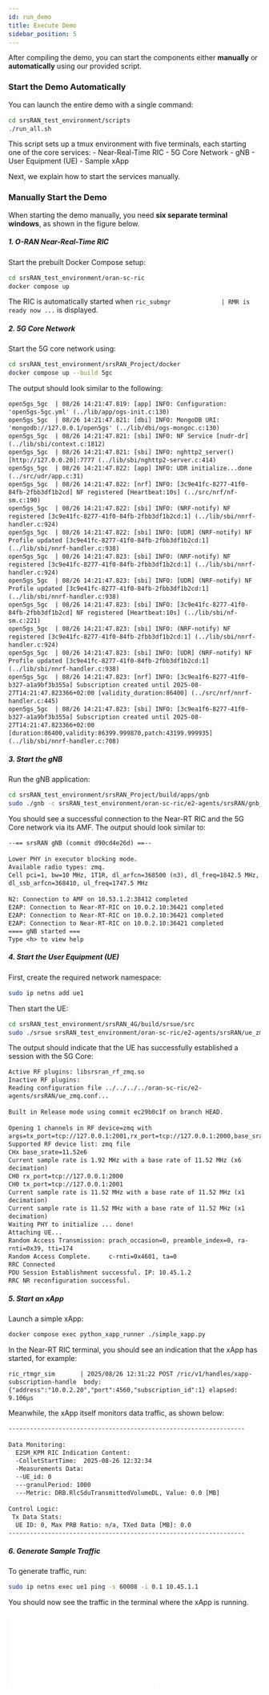 ```yaml
---
id: run_demo
title: Execute Demo
sidebar_position: 5
---
```


After compiling the demo, you can start the components either **manually** or **automatically** using our provided script.

### Start the Demo Automatically

You can launch the entire demo with a single command:

```bash
cd srsRAN_test_environment/scripts
./run_all.sh
```

This script sets up a tmux environment with five terminals, each starting one of the core services:
    - Near-Real-Time RIC
    - 5G Core Network
    - gNB
    - User Equipment (UE)
    - Sample xApp

Next, we explain how to start the services manually.

### Manually Start the Demo

When starting the demo manually, you need **six separate terminal windows**, as shown in the figure below.

##### 1. O-RAN Near-Real-Time RIC

Start the prebuilt Docker Compose setup:

```bash
cd srsRAN_test_environment/oran-sc-ric
docker compose up
```

The RIC is automatically started when `ric_submgr              | RMR is ready now ...` is displayed.



##### 2. 5G Core Network

Start the 5G core network using:

```bash
cd srsRAN_test_environment/srsRAN_Project/docker
docker compose up --build 5gc
```

The output should look similar to the following:

```
open5gs_5gc  | 08/26 14:21:47.819: [app] INFO: Configuration: 'open5gs-5gc.yml' (../lib/app/ogs-init.c:130)
open5gs_5gc  | 08/26 14:21:47.821: [dbi] INFO: MongoDB URI: 'mongodb://127.0.0.1/open5gs' (../lib/dbi/ogs-mongoc.c:130)
open5gs_5gc  | 08/26 14:21:47.821: [sbi] INFO: NF Service [nudr-dr] (../lib/sbi/context.c:1812)
open5gs_5gc  | 08/26 14:21:47.821: [sbi] INFO: nghttp2_server() [http://127.0.0.20]:7777 (../lib/sbi/nghttp2-server.c:414)
open5gs_5gc  | 08/26 14:21:47.822: [app] INFO: UDR initialize...done (../src/udr/app.c:31)
open5gs_5gc  | 08/26 14:21:47.822: [nrf] INFO: [3c9e41fc-8277-41f0-84fb-2fbb3df1b2cd] NF registered [Heartbeat:10s] (../src/nrf/nf-sm.c:190)
open5gs_5gc  | 08/26 14:21:47.822: [sbi] INFO: (NRF-notify) NF registered [3c9e41fc-8277-41f0-84fb-2fbb3df1b2cd:1] (../lib/sbi/nnrf-handler.c:924)
open5gs_5gc  | 08/26 14:21:47.822: [sbi] INFO: [UDR] (NRF-notify) NF Profile updated [3c9e41fc-8277-41f0-84fb-2fbb3df1b2cd:1] (../lib/sbi/nnrf-handler.c:938)
open5gs_5gc  | 08/26 14:21:47.823: [sbi] INFO: (NRF-notify) NF registered [3c9e41fc-8277-41f0-84fb-2fbb3df1b2cd:1] (../lib/sbi/nnrf-handler.c:924)
open5gs_5gc  | 08/26 14:21:47.823: [sbi] INFO: [UDR] (NRF-notify) NF Profile updated [3c9e41fc-8277-41f0-84fb-2fbb3df1b2cd:1] (../lib/sbi/nnrf-handler.c:938)
open5gs_5gc  | 08/26 14:21:47.823: [sbi] INFO: [3c9e41fc-8277-41f0-84fb-2fbb3df1b2cd] NF registered [Heartbeat:10s] (../lib/sbi/nf-sm.c:221)
open5gs_5gc  | 08/26 14:21:47.823: [sbi] INFO: (NRF-notify) NF registered [3c9e41fc-8277-41f0-84fb-2fbb3df1b2cd:1] (../lib/sbi/nnrf-handler.c:924)
open5gs_5gc  | 08/26 14:21:47.823: [sbi] INFO: [UDR] (NRF-notify) NF Profile updated [3c9e41fc-8277-41f0-84fb-2fbb3df1b2cd:1] (../lib/sbi/nnrf-handler.c:938)
open5gs_5gc  | 08/26 14:21:47.823: [nrf] INFO: [3c9ea1f6-8277-41f0-b327-a1a9bf3b355a] Subscription created until 2025-08-27T14:21:47.823366+02:00 [validity_duration:86400] (../src/nrf/nnrf-handler.c:445)
open5gs_5gc  | 08/26 14:21:47.823: [sbi] INFO: [3c9ea1f6-8277-41f0-b327-a1a9bf3b355a] Subscription created until 2025-08-27T14:21:47.823366+02:00 [duration:86400,validity:86399.999870,patch:43199.999935] (../lib/sbi/nnrf-handler.c:708)
```

##### 3. Start the gNB

Run the gNB application:

```bash
cd srsRAN_test_environment/srsRAN_Project/build/apps/gnb
sudo ./gnb -c srsRAN_test_environment/oran-sc-ric/e2-agents/srsRAN/gnb_zmq.yaml
```

You should see a successful connection to the Near-RT RIC and the 5G Core network via its AMF. The output should look similar to:


```
--== srsRAN gNB (commit d90cd4e26d) ==--

Lower PHY in executor blocking mode.
Available radio types: zmq.
Cell pci=1, bw=10 MHz, 1T1R, dl_arfcn=368500 (n3), dl_freq=1842.5 MHz, dl_ssb_arfcn=368410, ul_freq=1747.5 MHz

N2: Connection to AMF on 10.53.1.2:38412 completed
E2AP: Connection to Near-RT-RIC on 10.0.2.10:36421 completed
E2AP: Connection to Near-RT-RIC on 10.0.2.10:36421 completed
E2AP: Connection to Near-RT-RIC on 10.0.2.10:36421 completed
==== gNB started ===
Type <h> to view help

```


##### 4. Start the User Equipment (UE)

First, create the required network namespace:

```bash
sudo ip netns add ue1
```

Then start the UE:

```bash
cd srsRAN_test_environment/srsRAN_4G/build/srsue/src
sudo ./srsue srsRAN_test_environment/oran-sc-ric/e2-agents/srsRAN/ue_zmq.conf
```

The output should indicate that the UE has successfully established a session with the 5G Core:

```
Active RF plugins: libsrsran_rf_zmq.so
Inactive RF plugins: 
Reading configuration file ../../../../oran-sc-ric/e2-agents/srsRAN/ue_zmq.conf...

Built in Release mode using commit ec29b0c1f on branch HEAD.

Opening 1 channels in RF device=zmq with args=tx_port=tcp://127.0.0.1:2001,rx_port=tcp://127.0.0.1:2000,base_srate=11.52e6
Supported RF device list: zmq file
CHx base_srate=11.52e6
Current sample rate is 1.92 MHz with a base rate of 11.52 MHz (x6 decimation)
CH0 rx_port=tcp://127.0.0.1:2000
CH0 tx_port=tcp://127.0.0.1:2001
Current sample rate is 11.52 MHz with a base rate of 11.52 MHz (x1 decimation)
Current sample rate is 11.52 MHz with a base rate of 11.52 MHz (x1 decimation)
Waiting PHY to initialize ... done!
Attaching UE...
Random Access Transmission: prach_occasion=0, preamble_index=0, ra-rnti=0x39, tti=174
Random Access Complete.     c-rnti=0x4601, ta=0
RRC Connected
PDU Session Establishment successful. IP: 10.45.1.2
RRC NR reconfiguration successful.
```

##### 5. Start an xApp

Launch a simple xApp:

```bash
docker compose exec python_xapp_runner ./simple_xapp.py
```

In the Near-RT RIC terminal, you should see an indication that the xApp has started, for example:

```
ric_rtmgr_sim       | 2025/08/26 12:31:22 POST /ric/v1/handles/xapp-subscription-handle  body: {"address":"10.0.2.20","port":4560,"subscription_id":1} elapsed: 9.106µs
```

Meanwhile, the xApp itself monitors data traffic, as shown below:

```
------------------------------------------------------------------

Data Monitoring:
  E2SM_KPM RIC Indication Content:
  -ColletStartTime:  2025-08-26 12:32:34
  -Measurements Data:
  --UE_id: 0
  ---granulPeriod: 1000
  ---Metric: DRB.RlcSduTransmittedVolumeDL, Value: 0.0 [MB]

Control Logic:
 Tx Data Stats:
  UE ID: 0, Max PRB Ratio: n/a, TXed Data [MB]: 0.0
------------------------------------------------------------------
```

##### 6. Generate Sample Traffic

To generate traffic, run:

```bash
sudo ip netns exec ue1 ping -s 60008 -i 0.1 10.45.1.1
```

You should now see the traffic in the terminal where the xApp is running.

![image_overview](/img/terminal_output_ubuntu.pdf)